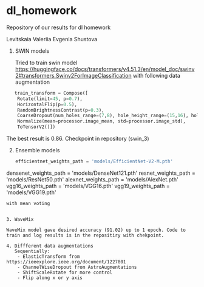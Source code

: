 # dl_homework

Repository of our results for dl homework

Levitskaia Valeriia 
Evgenia Shustova


1. SWIN models

   Tried to train swin model https://huggingface.co/docs/transformers/v4.51.3/en/model_doc/swinv2#transformers.Swinv2ForImageClassification
   with following data augmentation
```python
   train_transform = Compose([
    Rotate(limit=45, p=0.7),
    HorizontalFlip(p=0.5),
    RandomBrightnessContrast(p=0.3),
    CoarseDropout(num_holes_range=(7,8), hole_height_range=(15,16), hole_width_range=(15, 16), p=0.5),
    Normalize(mean=processor.image_mean, std=processor.image_std),
    ToTensorV2()])
```

The best result is 0.86. Checkpoint in repository (swin_3)

2. Ensemble models

   ```python
   efficientnet_weights_path = 'models/EfficientNet-V2-M.pth'
densenet_weights_path = 'models/DenseNet121.pth'
resnet_weights_path = 'models/ResNet50.pth'
alexnet_weights_path = 'models/AlexNet.pth'
vgg16_weights_path = 'models/VGG16.pth'
vgg19_weights_path = 'models/VGG19.pth'
```
with mean voting


3. WaveMix

WaveMix model gave desired accuracy (91.02) up to 1 epoch. Code to train and log results is in the repositiry with chekpoint.

4. Diffferent data augmentations
   Sequentially:
    - ElasticTransform from https://ieeexplore.ieee.org/document/1227801
    - ChannelWiseDropout from AstroAugmentations
    - ShiftScaleRotate for more control
    - Flip along x or y axis


